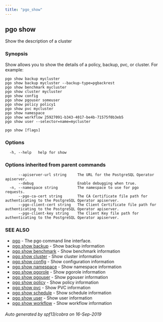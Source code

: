 ```yaml
---
title: "pgo_show"
---
```

## pgo show

Show the description of a cluster

### Synopsis

Show allows you to show the details of a policy, backup, pvc, or cluster. For example:

	pgo show backup mycluster
	pgo show backup mycluster --backup-type=pgbackrest
	pgo show benchmark mycluster
	pgo show cluster mycluster
	pgo show config
	pgo show pgouser someuser
	pgo show policy policy1
	pgo show pvc mycluster
	pgo show namespace
	pgo show workflow 25927091-b343-4017-be4b-71575f0b3eb5
	pgo show user --selector=name=mycluster

```
pgo show [flags]
```

### Options

```
  -h, --help   help for show
```

### Options inherited from parent commands

```
      --apiserver-url string     The URL for the PostgreSQL Operator apiserver.
      --debug                    Enable debugging when true.
  -n, --namespace string         The namespace to use for pgo requests.
      --pgo-ca-cert string       The CA Certificate file path for authenticating to the PostgreSQL Operator apiserver.
      --pgo-client-cert string   The Client Certificate file path for authenticating to the PostgreSQL Operator apiserver.
      --pgo-client-key string    The Client Key file path for authenticating to the PostgreSQL Operator apiserver.
```

### SEE ALSO

* [pgo](/operatorcli/cli/pgo/)	 - The pgo command line interface.
* [pgo show backup](/operatorcli/cli/pgo_show_backup/)	 - Show backup information
* [pgo show benchmark](/operatorcli/cli/pgo_show_benchmark/)	 - Show benchmark information
* [pgo show cluster](/operatorcli/cli/pgo_show_cluster/)	 - Show cluster information
* [pgo show config](/operatorcli/cli/pgo_show_config/)	 - Show configuration information
* [pgo show namespace](/operatorcli/cli/pgo_show_namespace/)	 - Show namespace information
* [pgo show pgorole](/operatorcli/cli/pgo_show_pgorole/)	 - Show pgorole information
* [pgo show pgouser](/operatorcli/cli/pgo_show_pgouser/)	 - Show pgouser information
* [pgo show policy](/operatorcli/cli/pgo_show_policy/)	 - Show policy information
* [pgo show pvc](/operatorcli/cli/pgo_show_pvc/)	 - Show PVC information
* [pgo show schedule](/operatorcli/cli/pgo_show_schedule/)	 - Show schedule information
* [pgo show user](/operatorcli/cli/pgo_show_user/)	 - Show user information
* [pgo show workflow](/operatorcli/cli/pgo_show_workflow/)	 - Show workflow information

###### Auto generated by spf13/cobra on 16-Sep-2019

